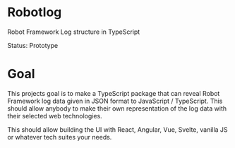 # Robotlog

Robot Framework Log structure in TypeScript

Status: Prototype

# Goal

This projects goal is to make a TypeScript package that can reveal Robot Framework log data given in JSON format to JavaScript / TypeScript.
This should allow anybody to make their own representation of the log data with their selected web technologies.

This should allow building the UI with React, Angular, Vue, Svelte, vanilla JS or whatever tech suites your needs.
